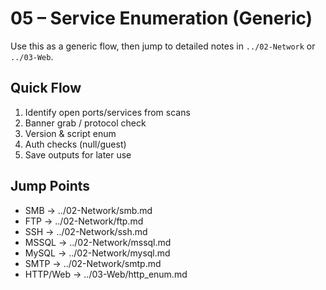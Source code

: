 # 05 – Service Enumeration (Generic)

Use this as a generic flow, then jump to detailed notes in `../02-Network` or `../03-Web`.

## Quick Flow
1. Identify open ports/services from scans
2. Banner grab / protocol check
3. Version & script enum
4. Auth checks (null/guest)
5. Save outputs for later use

## Jump Points
- SMB → ../02-Network/smb.md
- FTP → ../02-Network/ftp.md
- SSH → ../02-Network/ssh.md
- MSSQL → ../02-Network/mssql.md
- MySQL → ../02-Network/mysql.md
- SMTP → ../02-Network/smtp.md
- HTTP/Web → ../03-Web/http_enum.md
